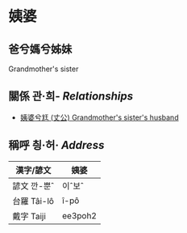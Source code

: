 # 姨婆
## 爸兮媽兮姊妹
Grandmother's sister

## 關係 관·희- _Relationships_

- [姨婆兮尪 (丈公) Grandmother's sister's husband](member72.md)



## 稱呼 칑·허· _Address_

漢字/諺文 | 姨婆
--- | ---
諺文 깐-뿐ˆ | 이ˆ보ˆ
台羅 Tâi-lô | î-pô
戴字 Taiji | ee3poh2


